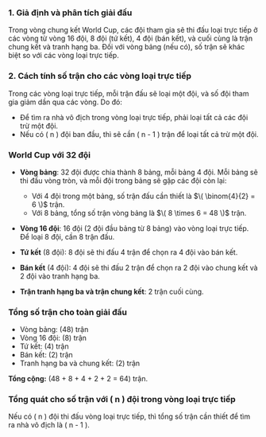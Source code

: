 ### 1. Giả định và phân tích giải đấu
Trong vòng chung kết World Cup, các đội tham gia sẽ thi đấu loại trực tiếp ở các vòng từ vòng 16 đội, 8 đội (tứ kết), 4 đội (bán kết), và cuối cùng là trận chung kết và tranh hạng ba. Đối với vòng bảng (nếu có), số trận sẽ khác biệt so với các vòng loại trực tiếp.

### 2. Cách tính số trận cho các vòng loại trực tiếp

Trong các vòng loại trực tiếp, mỗi trận đấu sẽ loại một đội, và số đội tham gia giảm dần qua các vòng. Do đó:

- Để tìm ra nhà vô địch trong vòng loại trực tiếp, phải loại tất cả các đội trừ một đội. 
- Nếu có \( n \) đội ban đầu, thì sẽ cần \( n - 1 \) trận để loại tất cả trừ một đội.

### World Cup với 32 đội

- **Vòng bảng**: 32 đội được chia thành 8 bảng, mỗi bảng 4 đội. Mỗi bảng sẽ thi đấu vòng tròn, và mỗi đội trong bảng sẽ gặp các đội còn lại:
  - Với 4 đội trong một bảng, số trận đấu cần thiết là $\( \binom{4}{2} = 6 \)$ trận.
  - Với 8 bảng, tổng số trận vòng bảng là $\( 8 \times 6 = 48 \)$ trận.

- **Vòng 16 đội**: 16 đội (2 đội đầu bảng từ 8 bảng) vào vòng loại trực tiếp. Để loại 8 đội, cần 8 trận đấu.

- **Tứ kết** (8 đội): 8 đội sẽ thi đấu 4 trận để chọn ra 4 đội vào bán kết.

- **Bán kết** (4 đội): 4 đội sẽ thi đấu 2 trận để chọn ra 2 đội vào chung kết và 2 đội vào tranh hạng ba.

- **Trận tranh hạng ba và trận chung kết**: 2 trận cuối cùng.

### Tổng số trận cho toàn giải đấu
- Vòng bảng: \(48\) trận
- Vòng 16 đội: \(8\) trận
- Tứ kết: \(4\) trận
- Bán kết: \(2\) trận
- Tranh hạng ba và chung kết: \(2\) trận

**Tổng cộng:** \(48 + 8 + 4 + 2 + 2 = 64\) trận.

### Tổng quát cho số trận với \( n \) đội trong vòng loại trực tiếp
Nếu có \( n \) đội thi đấu vòng loại trực tiếp, thì tổng số trận cần thiết để tìm ra nhà vô địch là \( n - 1 \).


